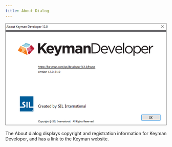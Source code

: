 ```yaml
---
title: About Dialog
---
```


![About dialog](../images/ui/frmAboutTike.png)

The About dialog displays copyright and registration information for
Keyman Developer, and has a link to the Keyman website.